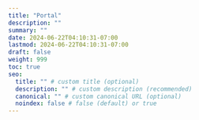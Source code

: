 ```yaml
---
title: "Portal"
description: ""
summary: ""
date: 2024-06-22T04:10:31-07:00
lastmod: 2024-06-22T04:10:31-07:00
draft: false
weight: 999
toc: true
seo:
  title: "" # custom title (optional)
  description: "" # custom description (recommended)
  canonical: "" # custom canonical URL (optional)
  noindex: false # false (default) or true
---
```

